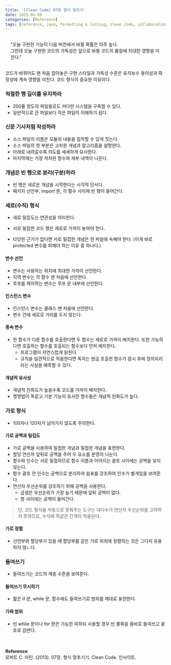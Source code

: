 ```yaml
---
title: '[Clean Code] 07장 형식 맞추기'
date: 2025-04-09
categories: [Reference]
tags: [reference, java, formatting & linting, clean code, collaboration]
---
```


<div style="padding: 1rem">
"오늘 구현한 기능이 다음 버전에서 바뀔 확률은 아주 높다. <br />
그런데 오늘 구현한 코드의 가독성은 앞으로 바뀔 코드의 품질에 지대한 영향을 미친다."
</div>

코드가 바뀌어도 맨 처음 잡아놓은 구현 스타일과 가독성 수준은 유지보수 용이성과 확장성에 계속 영향을 미친다. 코드 형식이 중요한 이유이다. 

### 적절한 행 길이를 유지하라
- 200줄 정도의 파일들로도 커다란 시스템을 구축할 수 있다.
- 일반적으로 큰 파일보다 작은 파일이 이해하기 쉽다.

### 신문 기사처럼 작성하라
- 소스 파일의 이름은 모듈의 내용을 짐작할 수 있게 짓는다.
- 소스 파일의 첫 부분은 고차원 개념과 알고리즘을 설명한다.
- 아래로 내려갈수록 의도를 세세하게 묘사한다.
- 마지막에는 가장 저차원 함수와 세부 내역이 나온다.

### 개념은 빈 행으로 분리(구분)하라
- 빈 행은 새로운 개념을 시작한다는 시각적 단서다.
- 패키지 선언부, import 문, 각 함수 사이에 빈 행이 들어간다.

### 세로(수직) 형식
- 세로 밀집도는 연관성을 의미한다.
- 서로 밀접한 코드 행은 세로로 가까이 놓여야 한다.

- 타당한 근거가 없다면 서로 밀접한 개념은 한 파일에 속해야 한다. (이게 바로 protected 변수를 피해야 하는 이유 중 하나다.)

#### 변수 선언
- 변수는 사용하는 위치에 최대한 가까이 선언한다.
- 지역 변수는 각 함수 맨 처음에 선언한다.
- 루프를 제어하는 변수는 루프 문 내부에 선언한다.

#### 인스턴스 변수
- 인스턴스 변수는 클래스 맨 처음에 선언한다.
- 변수 간에 세로로 거리를 두지 않는다.

#### 종속 변수
- 한 함수가 다른 함수를 호출한다면 두 함수는 세로로 가까이 배치한다. 또한 가능하다면 호출하는 함수를 호출되는 함수보다 먼저 배치한다.
    - 프로그램이 자연스럽게 읽힌다.
    - 규칙을 일관적으로 적용한다면 독자는 방금 호출한 함수가 잠시 후에 정의되리라는 사실을 예측할 수 있다.

#### 개념적 유사성
- 개념적 친화도가 높을수록 코드를 가까이 배치한다.
- 명명법이 똑같고 기본 기능이 유사한 함수들은 개념적 친화도가 높다. 

### 가로 형식
- 100자나 120자가 넘어가지 않도록 주의한다.

#### 가로 공백과 밀집도
- 가로 공백을 사용하여 밀접한 개념과 밀접한 개념을 표현한다.
- 할당 연산자 앞뒤로 공백을 주어 두 요소를 분명히 나눈다.
- 함수와 인수는 서로 밀접하므로 함수 이름과 이어지는 괄호 사이에는 공백을 넣지 않는다.
- 함수 괄호 안 인수는 공백으로 분리하여 쉼표를 강조하여 인수가 별개임을 보여준다.
- 연산자 우선순위를 강조하기 위해 공백을 사용한다.
  - 곱셈은 우선순위가 가장 높기 때문에 앞뒤 공백이 없다.
  - 항 사이에는 공백이 들어간다.

> 단, 코드 형식을 자동으로 맞춰주는 도구는 대다수가 연산자 우선순위를 고려하지 못하므로, 수식에 똑같은 간격이 적용된다.

#### 가로 정렬
- 선언부와 할당부가 있을 때 할당부를 같은 가로 위치에 정렬하는 것은 그다지 유용하지 않ㄴ다.

### 들여쓰기
- 들여쓰기는 코드의 계층 수준을 보여준다.

#### 들여쓰기 무시하기
- 짧은 if 문, while 문, 함수에도 들여쓰기로 범위를 제대로 표현한다.

#### 가짜 범위
- 빈 while 문이나 for 문은 가능한 피하되 사용할 경우 빈 블록을 올바로 들여쓰고 괄호로 감싼다.


<div style="margin-top: 3rem"></div>

**Reference**   
로버트 C. 마틴. (2013). 07장. 형식 맞추기기. Clean Code. 인사이트.
